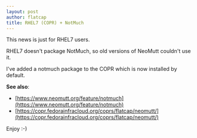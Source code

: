 ```yaml
---
layout: post
author: flatcap
title: RHEL7 (COPR) + NotMuch
---
```


This news is just for RHEL7 users.

RHEL7 doesn't package NotMuch, so old versions of NeoMutt couldn't use it.

I've added a notmuch package to the COPR which is now installed by default.

**See also**:
- [https://www.neomutt.org/feature/notmuch](https://www.neomutt.org/feature/notmuch)
- [https://copr.fedorainfracloud.org/coprs/flatcap/neomutt/](https://copr.fedorainfracloud.org/coprs/flatcap/neomutt/)

Enjoy :-)

